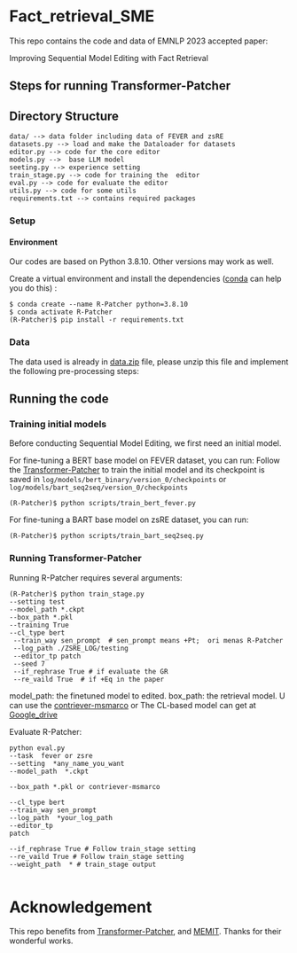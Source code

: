 # Fact_retrieval_SME


This repo contains the code and data of EMNLP 2023 accepted paper:

Improving Sequential Model Editing  with Fact Retrieval




## Steps for running Transformer-Patcher

## Directory Structure

```
data/ --> data folder including data of FEVER and zsRE
datasets.py --> load and make the Dataloader for datasets
editor.py --> code for the core editor
models.py -->  base LLM model
seeting.py --> experience setting
train_stage.py --> code for training the  editor
eval.py --> code for evaluate the editor
utils.py --> code for some utils
requirements.txt --> contains required packages
```
### Setup

#### Environment

Our codes are based on Python 3.8.10. Other versions may work as well.

Create a virtual environment and install the dependencies ([conda](https://www.anaconda.com/) can help you do this) :

```
$ conda create --name R-Patcher python=3.8.10
$ conda activate R-Patcher
(R-Patcher)$ pip install -r requirements.txt
```

### Data

The data used is already in [data.zip](https://drive.google.com/drive/folders/1Ago-9aiB9P87hj9OMBPsEsXicVMiDoYP?usp=sharing) file, please unzip this file and implement the following pre-processing steps:



## Running the code

### Training initial models

Before conducting Sequential Model Editing, we first need an initial model.

For fine-tuning a BERT base model on FEVER dataset, you can run:
Follow the [Transformer-Patcher](https://github.com/ZeroYuHuang/Transformer-Patcher) to train the initial model and its checkpoint is saved in `log/models/bert_binary/version_0/checkpoints` or `log/models/bart_seq2seq/version_0/checkpoints` 

```
(R-Patcher)$ python scripts/train_bert_fever.py
```

For fine-tuning a BART base model on zsRE dataset, you can run:

```
(R-Patcher)$ python scripts/train_bart_seq2seq.py
```

### Running Transformer-Patcher

Running R-Patcher requires several arguments:

```
(R-Patcher)$ python train_stage.py 
--setting test 
--model_path *.ckpt 
--box_path *.pkl 
--training True 
--cl_type bert
 --train_way sen_prompt  # sen_prompt means +Pt;  ori menas R-Patcher 
 --log_path ./ZSRE_LOG/testing 
 --editor_tp patch 
 --seed 7 
 --if_rephrase True # if evaluate the GR
 --re_vaild True  # if +Eq in the paper 

```
model_path: the finetuned model to edited.
box_path: the retrieval model. U can use the [contriever-msmarco](https://huggingface.co/facebook/contriever-msmarco) or The CL-based model can get at [Google_drive](https://drive.google.com/file/d/1NEf33sqGuJf-cM2BR6XF-tZoZrj4AW8W/view?usp=sharing)

Evaluate  R-Patcher:
```
python eval.py
--task  fever or zsre 
--setting  *any_name_you_want
--model_path  *.ckpt 

--box_path *.pkl or contriever-msmarco

--cl_type bert
--train_way sen_prompt
--log_path  *your_log_path
--editor_tp
patch

--if_rephrase True # Follow train_stage setting
--re_vaild True # Follow train_stage setting
--weight_path  * # train_stage output


```

# Acknowledgement
This repo benefits from [Transformer-Patcher](https://github.com/ZeroYuHuang/Transformer-Patcher), and [MEMIT](https://github.com/kmeng01/memit). Thanks for their wonderful works.

#

